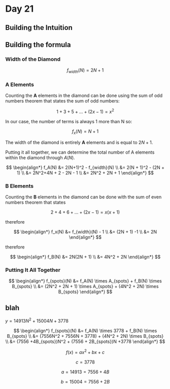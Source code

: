 
# Day 21

## Building the Intuition

## Building the formula

### Width of the Diamond

$$f_{width}(N) = 2N+1$$

### A Elements
Counting the **A** elements in the diamond can be done using the sum of odd numbers theorem that states the sum of odd numbers:

$$1 + 3 + 5 + \dots + (2x - 1) = x^2$$

In our case, the number of terms is always 1 more than N so:

$$f_x(N) = N + 1$$

The width of the diamond is entirely **A** elements and is equal to $2N+1$.

Putting it all together, we can determine the total number of A elements within the diamond through $A(N)$.

$$
\begin{align*}
f_A(N) &= 2(N+1)^2 - f_{width}(N) \\
     &= 2(N + 1)^2 - (2N + 1) \\
     &= 2N^2+4N + 2 - 2N - 1 \\
     &= 2N^2 + 2N + 1
\end{align*}
$$

### B Elements

Counting the **B** elements in the diamond can be done with the sum of even numbers theorem that states

$$2 + 4 + 6 + \dots + (2x -1) = x(x+1)$$

therefore

$$
\begin{align*}
f_x(N) &= f_{width}(N) - 1 \\
       &= (2N + 1) -1 \\
       &= 2N
\end{align*}
$$

therefore

$$
\begin{align*}
f_B(N) &= 2N(2N + 1) \\
     &= 4N^2 + 2N
\end{align*}
$$

### Putting It All Together

$$
\begin{align*}
f_{spots}(N) &= f_A(N) \times A_{spots} + f_B(N) \times B_{spots} \\
    &= (2N^2 + 2N + 1) \times A_{spots} + (4N^2 + 2N) \times B_{spots}
\end{align*}
$$

## blah

$y = 14913N^2 + 15004N + 3778$


$$
\begin{align*}
f_{spots}(N) &= f_A(N) \times 3778 + f_B(N) \times B_{spots} \\
    &= (7556N^2 + 7556N + 3778)  + (4N^2 + 2N) \times B_{spots} \\
    &= (7556 +4B_{spots})N^2 + (7556 + 2B_{spots})N +3778
\end{align*}
$$


$$f(x) = ax^2 + bx + c$$

$$c=3778$$

$$a=14913 = 7556 + 4B$$

$$b=15004=7556 + 2B$$